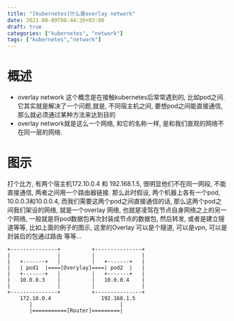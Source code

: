 ```yaml
---
title: "[kubernetes]什么是overlay network"
date: 2021-08-09T08:44:20+03:00
draft: true
categories: ["kubernetes", "network"]
tags: ["kubernetes","network"]
---
```

# 概述
* overlay network 这个概念是在接触kubernetes后常常遇到的, 比如pod之间. 它其实就是解决了一个问题,就是, 不同宿主机之间, 要想pod之间能直接通信, 那么就必须通过某种方法来达到目的
* overlay network就是这么一个网络, 和它的名称一样, 是和我们直观的网络不在同一层的网络. 
# 图示
打个比方, 有两个宿主机172.10.0.4 和 192.168.1.5, 很明显他们不在同一网段, 不能直接通信, 两者之间用一个路由器链接. 那么此时假设, 两个机器上各有一个pod, 10.0.0.3和10.0.0.4, 而我们需要这两个pod之间直接通信的话, 那么这两个pod之间我们架设的网络, 就是一个overlay 网络, 也就是凌驾在节点自身网络之上的另一个网络, 一般就是将pod数据包再次封装成节点的数据包, 然后转发, 或者是建立隧道等等, 比如上面的例子的图示, 这里的Overlay 可以是个隧道, 可以是vpn, 可以是封装后的包通过路由 等等...
```
+---------------+          +---------------+
|               |          |               |
|   +-------+   |          |   +-------+   |
|   | pod1  |====[Overylay]====| pod2  |   |
|   +-------+   |          |   +-------+   |
|   10.0.0.3    |          |   10.0.0.4    |
|               |          |               |
+---------------+          +---------------+
    172.10.0.4                192.168.1.5
       |                            |
       |===========[Router]=========|         
```


